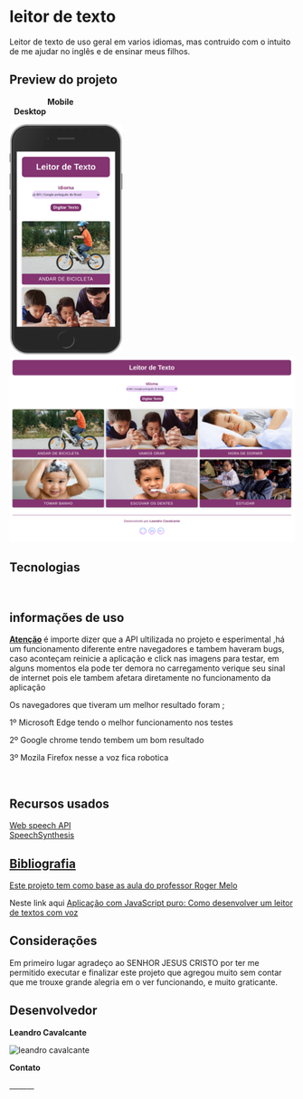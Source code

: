 # leitor de texto
Leitor de texto de uso geral em varios idiomas, mas contruido com o intuito de me ajudar no inglês e de ensinar meus filhos.

<h2>Preview do projeto</h2>
<p>&nbsp; &nbsp; &nbsp; &nbsp;&nbsp; &nbsp; &nbsp; &nbsp; &nbsp;&nbsp;<strong>Mobile</strong>  &nbsp;  &nbsp;&nbsp;&nbsp; &nbsp; &nbsp; &nbsp;&nbsp;&nbsp; &nbsp; &nbsp; &nbsp;&nbsp;&nbsp; &nbsp; &nbsp; &nbsp;&nbsp;&nbsp; &nbsp; &nbsp; &nbsp;&nbsp;&nbsp; &nbsp; &nbsp; &nbsp;&nbsp; &nbsp; &nbsp; &nbsp; &nbsp;&nbsp;&nbsp; &nbsp; &nbsp; &nbsp;&nbsp;&nbsp; &nbsp; &nbsp; &nbsp;&nbsp;&nbsp; &nbsp; &nbsp; &nbsp;&nbsp;&nbsp; &nbsp; &nbsp; &nbsp;&nbsp;<strong>Desktop</strong> </p>
<p> <img width="200" src="https://github.com/LeoScripts/leitor-de-texto/blob/main/img/iPhone%206_7_8.png" alt=""> &nbsp; &nbsp; &nbsp; &nbsp;&nbsp; <img width="600" src="https://github.com/LeoScripts/leitor-de-texto/blob/main/img/leitorDeTexto-desktop.png" alt=""> </p>

<h2>Tecnologias</h2>
<p><img width="50" src="https://github.com/LeoScripts/logos-imagens/blob/main/logo/html.png" alt="">&nbsp; &nbsp; &nbsp; &nbsp;&nbsp; <img width="50" src="https://github.com/LeoScripts/logos-imagens/blob/main/logo/css.png" alt="">&nbsp; &nbsp; &nbsp; &nbsp;&nbsp;  <img width="50" src="https://github.com/LeoScripts/logos-imagens/blob/main/logo/js.png" alt="">&nbsp; &nbsp; &nbsp; &nbsp;&nbsp; <img width="50" src="https://github.com/LeoScripts/logos-imagens/blob/main/logo/git.png" alt="">&nbsp; &nbsp; &nbsp; &nbsp;&nbsp;  <img width="50" src="https://github.com/LeoScripts/logos-imagens/blob/main/logo/github1.png" alt=""></p>

<h2>informações de uso</h2>
<p> <b> <a href=""> Atenção</a> </b> é importe dizer que a API ultilizada no projeto e esperimental ,há um funcionamento diferente entre navegadores e tambem haveram bugs, caso aconteçam reinicie a aplicação e click nas imagens para testar, em alguns momentos ela pode ter demora no carregamento verique seu sinal de internet pois ele tambem afetara diretamente no funcionamento da aplicação</p>

<p>Os navegadores que tiveram um melhor resultado foram ; </p>
<p> 1º Microsoft Edge tendo o melhor funcionamento nos testes</p>
<p> 2º Google chrome tendo tembem um bom resultado </p>
<p> 3º Mozila Firefox nesse a voz fica robotica</p>
<img src="" alt="">

<h2>Recursos usados</h2>
<a href="https://www.youtube.com/redirect?event=video_description&redir_token=QUFFLUhqa0lqbkRKWUd3eDhvME04TElpdVA0cVFEUnV4QXxBQ3Jtc0trbDdfRTVqZWdOVlBONTg4a2Y2UTBpR2FZWjRRV0NrUDAxNXJoNzYzQmNwM1FYTGFDenFpd3pTOTVyVFhNT2dkV2s4ZEJRSjJrWVFpQUdMV3dDaEpOWGRMTmNWYUwzY2IxVkhURkhoUUE1OUxCVEhjSQ&q=https%3A%2F%2Fdeveloper.mozilla.org%2Fen-US%2Fdocs%2FWeb%2FAPI%2FWeb_Speech_API">Web speech API</a> <br>
<a href="https://www.youtube.com/redirect?event=video_description&redir_token=QUFFLUhqa0F2SEdtZ242M0owdE5xU1EyZFpsSi1YNFpLZ3xBQ3Jtc0tud1VDN3Q1X1FsSXNBYmVYSmxoLVhBRTBnOGZycXpIYXc3X0c0bkFtUWpDYk5NWThSLUhHT1dUc1NKeFI2Z3ZjLUNhUHNHeXU5SEpQOFFtMzR0ZkstdElXdXFvT24yUUlITTQyVnVWN0o3U0pGZDdiSQ&q=https%3A%2F%2Fdeveloper.mozilla.org%2Fen-US%2Fdocs%2FWeb%2FAPI%2FSpeechSynthesis">SpeechSynthesis</p>

<h2>Bibliografia</h2>
<p>Este projeto tem como base as aula do professor <a href="https://www.youtube.com/channel/UCmjDevp9Y8r-qi-xueD3Izg">Roger Melo</a></p> 
Neste link aqui <a href="https://www.youtube.com/watch?v=OY21UokkEYk&t=2750s">Aplicação com JavaScript puro: Como desenvolver um leitor de textos com voz</a>

<h2>Considerações</h2>
Em primeiro lugar agradeço ao SENHOR JESUS CRISTO por ter me permitido  executar e finalizar este projeto que agregou muito sem contar que me trouxe grande alegria em o ver funcionando, e muito graticante. 

<h2>Desenvolvedor</h2>
<p><b>Leandro Cavalcante</b></p>
<img width="200" src="https://github.com/LeoScripts/logos-imagens/blob/main/fotos/minha%20foto.jpeg" alt="leandro cavalcante">
<p><b>Contato</b></p>
<p> <a href="" alt=""> &nbsp;&nbsp;&nbsp; <a href="" alt=""> &nbsp;&nbsp;&nbsp; <a href="" alt=""> &nbsp;&nbsp;&nbsp;</p>

